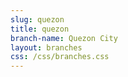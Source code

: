 ```yaml
---
slug: quezon
title: quezon 
branch-name: Quezon City
layout: branches
css: /css/branches.css
---
```

